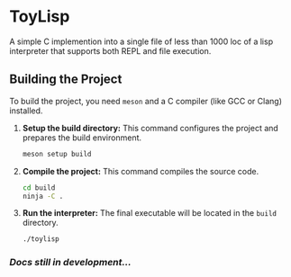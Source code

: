 # ToyLisp

A simple C implemention into a single file of less than 1000 loc of a lisp interpreter
that supports both REPL and file execution.

## Building the Project

To build the project, you need `meson` and a C compiler (like GCC or Clang) installed.

1.  **Setup the build directory:**
    This command configures the project and prepares the build environment.
    ```bash
    meson setup build
    ```

2.  **Compile the project:**
    This command compiles the source code.
    ```bash
    cd build
    ninja -C .
    ```

3.  **Run the interpreter:**
    The final executable will be located in the `build` directory.
    ```bash
    ./toylisp
    ```

### *Docs still in development...*
